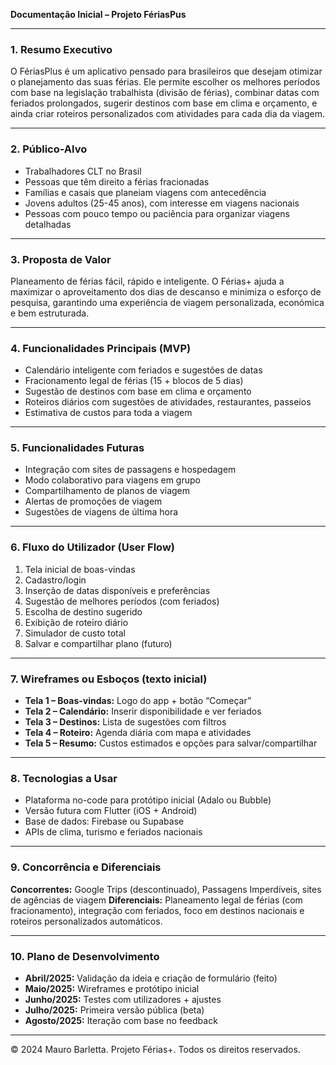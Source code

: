 **Documentação Inicial – Projeto FériasPus**

---

### 1. Resumo Executivo
O FériasPlus é um aplicativo pensado para brasileiros que desejam otimizar o planejamento das suas férias. Ele permite escolher os melhores períodos com base na legislação trabalhista (divisão de férias), combinar datas com feriados prolongados, sugerir destinos com base em clima e orçamento, e ainda criar roteiros personalizados com atividades para cada dia da viagem.

---

### 2. Público-Alvo
- Trabalhadores CLT no Brasil
- Pessoas que têm direito a férias fracionadas
- Famílias e casais que planeiam viagens com antecedência
- Jovens adultos (25-45 anos), com interesse em viagens nacionais
- Pessoas com pouco tempo ou paciência para organizar viagens detalhadas

---

### 3. Proposta de Valor
Planeamento de férias fácil, rápido e inteligente. O Férias+ ajuda a maximizar o aproveitamento dos dias de descanso e minimiza o esforço de pesquisa, garantindo uma experiência de viagem personalizada, económica e bem estruturada.

---

### 4. Funcionalidades Principais (MVP)
- Calendário inteligente com feriados e sugestões de datas
- Fracionamento legal de férias (15 + blocos de 5 dias)
- Sugestão de destinos com base em clima e orçamento
- Roteiros diários com sugestões de atividades, restaurantes, passeios
- Estimativa de custos para toda a viagem

---

### 5. Funcionalidades Futuras
- Integração com sites de passagens e hospedagem
- Modo colaborativo para viagens em grupo
- Compartilhamento de planos de viagem
- Alertas de promoções de viagem
- Sugestões de viagens de última hora

---

### 6. Fluxo do Utilizador (User Flow)
1. Tela inicial de boas-vindas
2. Cadastro/login
3. Inserção de datas disponíveis e preferências
4. Sugestão de melhores períodos (com feriados)
5. Escolha de destino sugerido
6. Exibição de roteiro diário
7. Simulador de custo total
8. Salvar e compartilhar plano (futuro)

---

### 7. Wireframes ou Esboços (texto inicial)
- **Tela 1 – Boas-vindas:** Logo do app + botão “Começar”
- **Tela 2 – Calendário:** Inserir disponibilidade e ver feriados
- **Tela 3 – Destinos:** Lista de sugestões com filtros
- **Tela 4 – Roteiro:** Agenda diária com mapa e atividades
- **Tela 5 – Resumo:** Custos estimados e opções para salvar/compartilhar

---

### 8. Tecnologias a Usar
- Plataforma no-code para protótipo inicial (Adalo ou Bubble)
- Versão futura com Flutter (iOS + Android)
- Base de dados: Firebase ou Supabase
- APIs de clima, turismo e feriados nacionais

---

### 9. Concorrência e Diferenciais
**Concorrentes:** Google Trips (descontinuado), Passagens Imperdíveis, sites de agências de viagem
**Diferenciais:** Planeamento legal de férias (com fracionamento), integração com feriados, foco em destinos nacionais e roteiros personalizados automáticos.

---

### 10. Plano de Desenvolvimento
- **Abril/2025:** Validação da ideia e criação de formulário (feito)
- **Maio/2025:** Wireframes e protótipo inicial
- **Junho/2025:** Testes com utilizadores + ajustes
- **Julho/2025:** Primeira versão pública (beta)
- **Agosto/2025:** Iteração com base no feedback

---

© 2024 Mauro Barletta. Projeto Férias+. Todos os direitos reservados.
